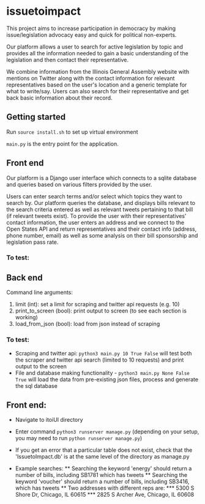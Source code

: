 # issuetoimpact

This project aims to increase participation in democracy by making issue/legislation advocacy easy and quick for political non-experts.

Our platform allows a user to search for active legislation by topic and provides all the information needed to gain a basic understanding of the legislation and then contact their representative.

We combine information from the Illinois General Assembly website with mentions on Twitter along with the contact information for relevant representatives based on the user's location and a generic template for what to write/say. Users can also search for their representative and get back basic information about their record.

## Getting started

Run `source install.sh` to set up virtual environment

`main.py` is the entry point for the application.

## Front end

Our platform is a Django user interface which connects to a sqlite database and queries based on various filters provided by the user.

Users can enter search terms and/or select which topics they want to search by. Our platform queries the database, and displays bills relevant to the search criteria entered as well as relevant tweets pertaining to that bill (if relevant tweets exist).
To provide the user with their representatives’ contact information, the user enters  an address and we connect to the Open States API and return representatives and their contact info (address, phone number, email) as well as some analysis on their bill sponsorship and legislation pass rate.

### To test:

## Back end

Command line arguments:
1. limit (int): set a limit for scraping and twitter api requests (e.g. 10)
2. print_to_screen (bool): print output to screen (to see each section is working)
3. load_from_json (bool): load from json instead of scraping

### To test:
* Scraping and twitter api: `python3 main.py 10 True False` will test both the scraper and twitter api search (limited to 10 requests) and print output to the screen
* File and database making functionality - `python3 main.py None False True` will load the data
from pre-existing json files, process and generate the sql database


## Front end:
* Navigate to itoiUI directory
* Enter command `python3 runserver manage.py` (depending on your setup, you may need to run `python runserver manage.py`)
* If you get an error that a particular table does not exist, check that the 'IssuetoImpact.db' is at the same level of the directory as manage.py

* Example searches:
** Searching the keyword 'energy' should return a number of bills, including SB1781 which has tweets
** Searching the keyword 'voucher' should return a number of bills, including SB3416, which has tweets
** Two addresses with different reps are: 
*** 5300 S Shore Dr, Chicago, IL 60615
*** 2825 S Archer Ave, Chicago, IL 60608
